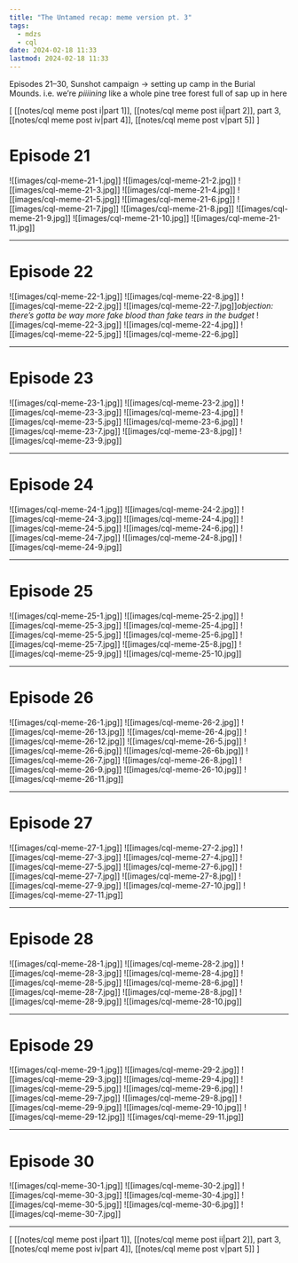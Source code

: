 ```yaml
---
title: "The Untamed recap: meme version pt. 3"
tags:
  - mdzs
  - cql
date: 2024-02-18 11:33
lastmod: 2024-02-18 11:33
---
```

Episodes 21–30, Sunshot campaign → setting up camp in the Burial Mounds. i.e. we’re *piiiining* like a whole pine tree forest full of sap up in here

\[ [[notes/cql meme post i|part 1]], [[notes/cql meme post ii|part 2]], part 3, [[notes/cql meme post iv|part 4]], [[notes/cql meme post v|part 5]] \]

# Episode 21

![[images/cql-meme-21-1.jpg]]
![[images/cql-meme-21-2.jpg]]
![[images/cql-meme-21-3.jpg]]
![[images/cql-meme-21-4.jpg]]
![[images/cql-meme-21-5.jpg]]
![[images/cql-meme-21-6.jpg]]
![[images/cql-meme-21-7.jpg]]
![[images/cql-meme-21-8.jpg]]
![[images/cql-meme-21-9.jpg]]
![[images/cql-meme-21-10.jpg]]
![[images/cql-meme-21-11.jpg]]

---

# Episode 22

![[images/cql-meme-22-1.jpg]]
![[images/cql-meme-22-8.jpg]]
![[images/cql-meme-22-2.jpg]]
![[images/cql-meme-22-7.jpg]]*objection: there’s gotta be way more fake blood than fake tears in the budget*
![[images/cql-meme-22-3.jpg]]
![[images/cql-meme-22-4.jpg]]
![[images/cql-meme-22-5.jpg]]
![[images/cql-meme-22-6.jpg]]

---
# Episode 23

![[images/cql-meme-23-1.jpg]]
![[images/cql-meme-23-2.jpg]]
![[images/cql-meme-23-3.jpg]]
![[images/cql-meme-23-4.jpg]]
![[images/cql-meme-23-5.jpg]]
![[images/cql-meme-23-6.jpg]]
![[images/cql-meme-23-7.jpg]]
![[images/cql-meme-23-8.jpg]]
![[images/cql-meme-23-9.jpg]]

---

# Episode 24

![[images/cql-meme-24-1.jpg]]
![[images/cql-meme-24-2.jpg]]
![[images/cql-meme-24-3.jpg]]
![[images/cql-meme-24-4.jpg]]
![[images/cql-meme-24-5.jpg]]
![[images/cql-meme-24-6.jpg]]
![[images/cql-meme-24-7.jpg]]
![[images/cql-meme-24-8.jpg]]
![[images/cql-meme-24-9.jpg]]

---

# Episode 25

![[images/cql-meme-25-1.jpg]]
![[images/cql-meme-25-2.jpg]]
![[images/cql-meme-25-3.jpg]]
![[images/cql-meme-25-4.jpg]]
![[images/cql-meme-25-5.jpg]]
![[images/cql-meme-25-6.jpg]]
![[images/cql-meme-25-7.jpg]]
![[images/cql-meme-25-8.jpg]]
![[images/cql-meme-25-9.jpg]]
![[images/cql-meme-25-10.jpg]]

---

# Episode 26

![[images/cql-meme-26-1.jpg]]
![[images/cql-meme-26-2.jpg]]
![[images/cql-meme-26-13.jpg]]
![[images/cql-meme-26-4.jpg]]
![[images/cql-meme-26-12.jpg]]
![[images/cql-meme-26-5.jpg]]
![[images/cql-meme-26-6.jpg]]
![[images/cql-meme-26-6b.jpg]]
![[images/cql-meme-26-7.jpg]]
![[images/cql-meme-26-8.jpg]]
![[images/cql-meme-26-9.jpg]]
![[images/cql-meme-26-10.jpg]]
![[images/cql-meme-26-11.jpg]]

---

# Episode 27

![[images/cql-meme-27-1.jpg]]
![[images/cql-meme-27-2.jpg]]
![[images/cql-meme-27-3.jpg]]
![[images/cql-meme-27-4.jpg]]
![[images/cql-meme-27-5.jpg]]
![[images/cql-meme-27-6.jpg]]
![[images/cql-meme-27-7.jpg]]
![[images/cql-meme-27-8.jpg]]
![[images/cql-meme-27-9.jpg]]
![[images/cql-meme-27-10.jpg]]
![[images/cql-meme-27-11.jpg]]

---
# Episode 28

![[images/cql-meme-28-1.jpg]]
![[images/cql-meme-28-2.jpg]]
![[images/cql-meme-28-3.jpg]]
![[images/cql-meme-28-4.jpg]]
![[images/cql-meme-28-5.jpg]]
![[images/cql-meme-28-6.jpg]]
![[images/cql-meme-28-7.jpg]]
![[images/cql-meme-28-8.jpg]]
![[images/cql-meme-28-9.jpg]]
![[images/cql-meme-28-10.jpg]]

---
# Episode 29

![[images/cql-meme-29-1.jpg]]
![[images/cql-meme-29-2.jpg]]
![[images/cql-meme-29-3.jpg]]
![[images/cql-meme-29-4.jpg]]
![[images/cql-meme-29-5.jpg]]
![[images/cql-meme-29-6.jpg]]
![[images/cql-meme-29-7.jpg]]
![[images/cql-meme-29-8.jpg]]
![[images/cql-meme-29-9.jpg]]
![[images/cql-meme-29-10.jpg]]
![[images/cql-meme-29-12.jpg]]
![[images/cql-meme-29-11.jpg]]

---

# Episode 30

![[images/cql-meme-30-1.jpg]]
![[images/cql-meme-30-2.jpg]]
![[images/cql-meme-30-3.jpg]]
![[images/cql-meme-30-4.jpg]]
![[images/cql-meme-30-5.jpg]]
![[images/cql-meme-30-6.jpg]]
![[images/cql-meme-30-7.jpg]]

---
\[ [[notes/cql meme post i|part 1]], [[notes/cql meme post ii|part 2]], part 3, [[notes/cql meme post iv|part 4]], [[notes/cql meme post v|part 5]] \]